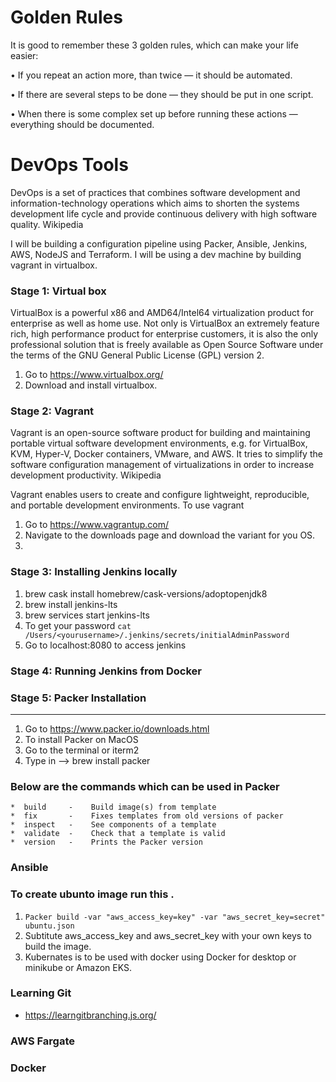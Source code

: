 #  Golden Rules
It is good to remember these 3 golden rules, which can make your life easier:

   •   If you repeat an action more, than twice — it should be automated.

   •   If there are several steps to be done — they should be put in one script.

   •   When there is some complex set up before running these actions — everything should be documented.


# DevOps Tools
DevOps is a set of practices that combines software development and information-technology operations which aims to shorten the systems development life cycle and provide continuous delivery with high software quality. Wikipedia

I will be building a configuration pipeline using Packer, Ansible, Jenkins, AWS, NodeJS and Terraform.
I will be using a dev machine by building vagrant in virtualbox.

### Stage 1: Virtual box
VirtualBox is a powerful x86 and AMD64/Intel64 virtualization product for enterprise as well as home use. Not only is VirtualBox an extremely feature rich, high performance product for enterprise customers, it is also the only professional solution that is freely available as Open Source Software under the terms of the GNU General Public License (GPL) version 2.

1.  Go to https://www.virtualbox.org/
2.  Download and install virtualbox.

### Stage 2: Vagrant
Vagrant is an open-source software product for building and maintaining portable virtual software development environments, e.g. for VirtualBox, KVM, Hyper-V, Docker containers, VMware, and AWS. It tries to simplify the software configuration management of virtualizations in order to increase development productivity. Wikipedia

Vagrant enables users to create and configure lightweight, reproducible, and portable development environments.
To use vagrant

1.  Go to https://www.vagrantup.com/
2.  Navigate to the downloads page and download the variant for you OS.
3.  
### Stage 3: Installing Jenkins locally
1.  brew cask install homebrew/cask-versions/adoptopenjdk8
2.  brew install jenkins-lts
3.  brew services start jenkins-lts
4.  To get your password ```cat /Users/<yourusername>/.jenkins/secrets/initialAdminPassword```
5.  Go to localhost:8080 to access jenkins
### Stage 4: Running Jenkins from Docker


### Stage 5: Packer Installation
----
1.  Go to https://www.packer.io/downloads.html    
2.  To install Packer on MacOS   
3.  Go to the terminal or iterm2  
4.  Type in --> brew install packer 

### Below are the commands which can be used in Packer       
    *  build     -    Build image(s) from template       
    *  fix       -    Fixes templates from old versions of packer    
    *  inspect   -    See components of a template       
    *  validate  -    Check that a template is valid       
    *  version   -    Prints the Packer version          
### Ansible 

### To create ubunto image run this .     
1. ```Packer build -var "aws_access_key=key" -var "aws_secret_key=secret" ubuntu.json ```   
2. Subtitute aws_access_key and aws_secret_key with your own keys to build the image.
3.  Kubernates is to be used with docker using Docker for desktop or minikube or Amazon EKS.
### Learning Git
*  https://learngitbranching.js.org/
### AWS Fargate

### Docker 

